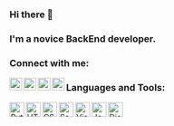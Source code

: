 ### Hi there 👋

### I'm a novice BackEnd developer.

### Connect with me:
[<img align="left" alt="Roman Balandin | LinkedIn" width="22px" src="https://cdn.jsdelivr.net/npm/simple-icons@v3/icons/linkedin.svg" />][linkedin]
[<img align="left" alt="Roman Balandin | Instagram" width="22px" src="https://cdn.jsdelivr.net/npm/simple-icons@v3/icons/instagram.svg" />][instagram]
[<img align="left" alt="Roman Balandin | VK" width="22px" src="https://cdn.jsdelivr.net/npm/simple-icons@v3/icons/vk.svg" />][vk]
[<img align="left" alt="Roman Balandin | Telegram" width="22px" src="https://cdn.jsdelivr.net/npm/simple-icons@v3/icons/telegram.svg" />][telegram]



[linkedin]: https://www.linkedin.com/in/naithy/
[instagram]: https://www.instagram.com/na1thy/
[vk]: https://vk.com/naithy
[telegram]: https://t.me/naithy


### Languages and Tools:

<img align="left" alt="Python" width="26px" src="https://img.icons8.com/color/100/000000/python--v2.svg" />
<img align="left" alt="HTML5" width="26px" src="https://img.icons8.com/color/100/000000/html-5--v1.svg" />
<img align="left" alt="CSS3" width="26px" src="https://img.icons8.com/color/100/000000/css3.svg" />
<img align="left" alt="Sass" width="26px" src="https://img.icons8.com/color/100/000000/sass.svg" />
<img align="left" alt="Visual Studio Code" width="26px" src="https://img.icons8.com/color/100/000000/visual-studio-code-2019.svg" />
<img align="left" alt="JavaScript" width="26px" src="https://img.icons8.com/color/100/000000/javascript--v2.svg" />
<img align="left" alt="Django" width="26px" src="https://img.icons8.com/color/48/000000/django.svg" />
